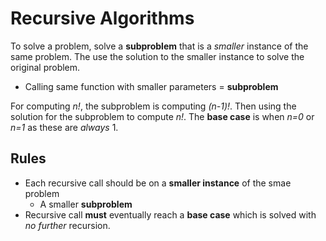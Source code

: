 # Recursive Algorithms
To solve a problem, solve a **subproblem** that is a *smaller* instance of the same problem. The use the solution to the smaller instance to solve the original problem.
* Calling same function with smaller parameters = **subproblem**

For computing *n!*, the subproblem is computing *(n-1)!*. Then using the solution for the subproblem to compute *n!*. The **base case** is when *n=0* or *n=1* as these are *always* 1. 

## Rules
* Each recursive call should be on a **smaller instance** of the smae problem
    * A smaller **subproblem**
* Recursive call **must** eventually reach a **base case** which is solved with *no further* recursion.